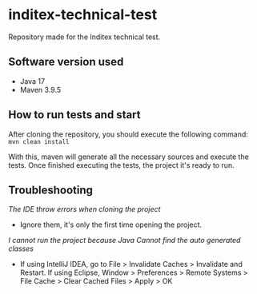 # inditex-technical-test
Repository made for the Inditex technical test.

## Software version used
- Java 17
- Maven 3.9.5

## How to run tests and start
After cloning the repository, you should execute the following command: 
`mvn clean install`

With this, maven will generate all the necessary sources and execute the tests.
Once finished executing the tests, the project it's ready to run.

## Troubleshooting

_The IDE throw errors when cloning the project_
- Ignore them, it's only the first time opening the project.

_I cannot run the project because Java Cannot find the auto generated classes_
- If using IntelliJ IDEA, go to File > Invalidate Caches > Invalidate and Restart.
  If using Eclipse, Window > Preferences > Remote Systems > File Cache > Clear Cached Files > Apply > OK
